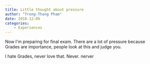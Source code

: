 ```yaml
---
title: Little thought about pressure
author: "Trong-Thang Pham"
date: 2018-12-09
categories:
    - Experiences
---
```


Now I'm preparing for final exam. There are a lot of pressure because Grades are importance, people look at this and judge you. 

I hate Grades, never love that. Never. nerver
